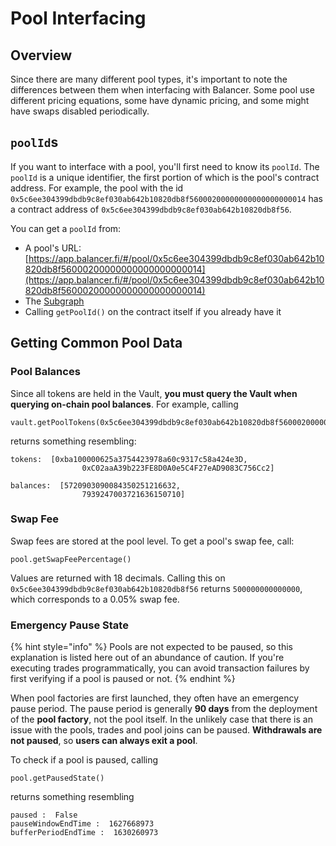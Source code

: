 # Pool Interfacing

## Overview

Since there are many different pool types, it's important to note the differences between them when interfacing with Balancer. Some pool use different pricing equations, some have dynamic pricing, and some might have swaps disabled periodically.&#x20;

## `poolId`s

If you want to interface with a pool, you'll first need to know its `poolId`. The `poolId` is a unique identifier, the first portion of which is the pool's contract address. For example, the pool with the id `0x5c6ee304399dbdb9c8ef030ab642b10820db8f56000200000000000000000014` has a contract address of `0x5c6ee304399dbdb9c8ef030ab642b10820db8f56`.&#x20;

You can get a `poolId` from:

* A pool's URL: [https://app.balancer.fi/#/pool/0x5c6ee304399dbdb9c8ef030ab642b10820db8f56000200000000000000000014](https://app.balancer.fi/#/pool/0x5c6ee304399dbdb9c8ef030ab642b10820db8f56000200000000000000000014)
* The [Subgraph](https://thegraph.com/hosted-service/subgraph/balancer-labs/balancer-v2)
* Calling `getPoolId()` on the contract itself if you already have it

## Getting Common Pool Data

### Pool Balances

Since all tokens are held in the Vault, **you must query the Vault when querying on-chain pool balances**. For example, calling

```
vault.getPoolTokens(0x5c6ee304399dbdb9c8ef030ab642b10820db8f56000200000000000000000014_
```

returns something resembling:

```
tokens:  [0xba100000625a3754423978a60c9317c58a424e3D,
                0xC02aaA39b223FE8D0A0e5C4F27eAD9083C756Cc2]
                
balances:  [5720903090084350251216632,
                7939247003721636150710]
```

### Swap Fee

Swap fees are stored at the pool level. To get a pool's swap fee, call:

```
pool.getSwapFeePercentage()
```

Values are returned with 18 decimals. Calling this on `0x5c6ee304399dbdb9c8ef030ab642b10820db8f56` returns `500000000000000`, which corresponds to a 0.05% swap fee.&#x20;

### Emergency Pause State

{% hint style="info" %}
Pools are not expected to be paused, so this explanation is listed here out of an abundance of caution. If you're executing trades programmatically, you can avoid transaction failures by first verifying if a pool is paused or not.
{% endhint %}

When pool factories are first launched, they often have an emergency pause period. The pause period is generally **90 days** from the deployment of the **pool factory**, not the pool itself. In the unlikely case that there is an issue with the pools, trades and pool joins can be paused. **Withdrawals are not paused**, so **users can always exit a pool**.

To check if a pool is paused, calling

```
pool.getPausedState()
```

returns something resembling

```
paused :  False
pauseWindowEndTime :  1627668973
bufferPeriodEndTime :  1630260973
```
